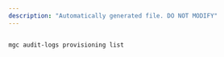 ```yaml
---
description: "Automatically generated file. DO NOT MODIFY"
---
```


```cli

mgc audit-logs provisioning list

```